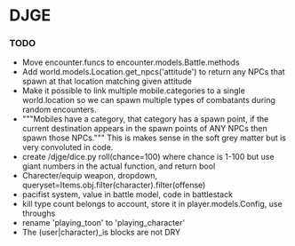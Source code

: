DJGE
====

### TODO
* Move encounter.funcs to encounter.models.Battle.methods
* Add world.models.Location.get_npcs('attitude') to return any NPCs that spawn at that location matching given attitude
* Make it possible to link multiple mobile.categories to a single world.location so we can spawn
 multiple types of combatants during random encounters.
* """Mobiles have a category, that category has a spawn point, if the current destination appears in the spawn points
  of ANY NPCs then spawn those NPCs.""" This is makes sense in the soft grey matter but is very convoluted in code.
* create /djge/dice.py roll(chance=100) where chance is 1-100 but use giant numbers in the actual function,
  and return bool
* Charecter/equip weapon, dropdown, queryset=Items.obj.filter(character).filter(offense)
* pacifist system, value in battle model, code in battlestack
* kill type count belongs to account, store it in player.models.Config, use throughs
* rename 'playing_toon' to 'playing_character'
* The (user|character)_is blocks are not DRY
